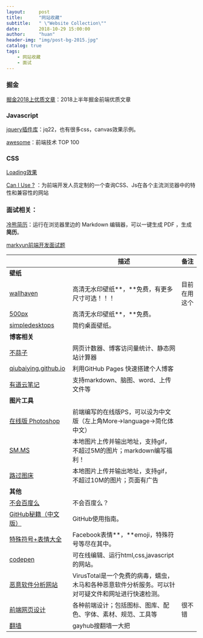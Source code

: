 ```yaml
---
layout:     post
title:      "网站收藏"
subtitle:   " \"Website Collection\""
date:       2018-10-29 15:00:00
author:     "huan"
header-img: "img/post-bg-2015.jpg"
catalog: true
tags:
    - 网站收藏
    - 面试
---
```

### 掘金

[掘金2018上优质文章](https://juejin.im/post/5b3adfe2e51d4555b17e85df)：2018上半年掘金前端优质文章



### Javascript

[jquery插件库](http://www.jq22.com/)：jq22，也有很多css，canvas效果示例。

[awesome](https://www.awesomes.cn/rank?sort=hot)：前端技术 TOP 100




### CSS

[Loading效果](http://sherlocked93.club/vue-style-codebase/loadingAnimation)

[Can I Use ?](https://caniuse.com/) ：为前端开发人员定制的一个查询CSS、Js在各个主流浏览器中的特性和兼容性的网站



### 面试相关：

[冷熊简历](http://cv.ftqq.com/#)：运行在浏览器里边的 Markdown 编辑器，可以一键生成 PDF ，生成**简历**。

[markyun前端开发面试题](https://github.com/markyun/My-blog/blob/master/Front-end-Developer-Questions/Questions-and-Answers/README.md)





|                                                              | 描述                                                         | 备注         |
| ------------------------------------------------------------ | ------------------------------------------------------------ | ------------ |
| **壁纸**                                                     |                                                              |              |
| [wallhaven](https://alpha.wallhaven.cc/random)               | 高清无水印壁纸**，**免费，有更多尺寸可选！！！               | 目前在用这个 |
| [500px](https://500px.me/community/discover?t=rating)        | 高清无水印壁纸**，**免费。                                   |              |
| [simpledesktops](http://simpledesktops.com/)                 | 简约桌面壁纸。                                               |              |
| **博客相关**                                                 |                                                              |              |
| [不蒜子](http://busuanzi.ibruce.info/)                       | 网页计数器、博客访问量统计、静态网站计算器                   |              |
| [qiubaiying.github.io](https://github.com/qiubaiying/qiubaiying.github.io) | 利用GitHub Pages 快速搭建个人博客                            |              |
| [有道云笔记](http://note.youdao.com/?auto=1)                 | 支持markdown、脑图、word、上传文件等                         |              |
| **图片工具**                                                 |                                                              |              |
| [在线版 Photoshop](https://www.photopea.com/)                | 前端编写的在线版PS，可以设为中文版（左上角More->language->简化体 中文） |              |
| [SM.MS](https://sm.ms/)                                      | 本地图片上传并输出地址，支持gif，不超过5M的图片；markdown编写福利！ |              |
| [路过图床](https://imgchr.com/)                              | 本地图片上传并输出地址，支持gif，不超过10M的图片；页面有广告 |              |
| **其他**                                                     |                                                              |              |
| [不会百度么](http://buhuibaidu.me/)                          | 不会百度么？                                                 |              |
| [GitHub秘籍（中文版）](https://www.kancloud.cn/thinkphp/github-tips/37891) | GitHub使用指南。                                             |              |
| [特殊符号+表情大全](http://cn.piliapp.com/facebook-symbols/) | Facebook表情**，**emoji，特殊符号等尽在其中。                |              |
| [codepen](https://codepen.io/)                               | 可在线编辑、运行html,css,javascript的网站。                  |              |
| [恶意软件分析网站](https://www.virustotal.com/zh-cn/)        | VirusTotal是一个免费的病毒，蠕虫，木马和各种恶意软件分析服务。可以针对可疑文件和网址进行快速检测。 |              |
| [前端网页设计](https://www.seeseed.com/)                     | 各种前端设计；包括图标、图库、配色、字体、素材、规范、工具等 | 很不错       |
| [翻墙](https://github.com/search?q=%E7%BF%BB%E5%A2%99)       | gayhub搜翻墙一大把                                           |              |





